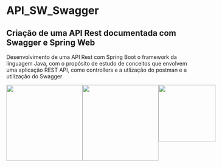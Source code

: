 # API_SW_Swagger
## Criação de uma API Rest documentada com Swagger e Spring Web
Desenvolvimento de uma API Rest com Spring Boot o framework da linguagem Java, com o propósito de estudo de conceitos que envolvem uma aplicação REST API, como controllers e a utlização do postman e a utilização do Swagger
<div style="display:flex">
<img  width="200" text-align= "center" src="https://cdn.jsdelivr.net/gh/devicons/devicon/icons/java/java-original-wordmark.svg" />
<img width="200" text-align= "center" src="https://cdn.jsdelivr.net/gh/devicons/devicon/icons/spring/spring-original-wordmark.svg" />
<img width="150" text-align= "center" src="https://cdn.jsdelivr.net/gh/devicons/devicon/icons/intellij/intellij-original.svg" />
          
          
          
  </div>
